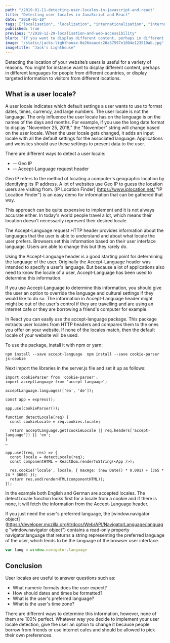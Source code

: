 ```yaml
---
path: "/2019-01-11-detecting-user-locales-in-javascript-and-react"
title: "Detecting user locales in JavaScript and React"
date: "2019-01-10"
tags: ["localisation", "localization", "internationalisation", "internationalization", "translation", "globalisation", "globalization", "react", "user locales"]
published: true
previous: "/2018-12-29-localisation-and-web-accessibility"
blurb: "If you want to display different content, perhaps in different languages for people from different countries, or display targeted information to visitors from different locations you need to detect the user locale. Read on to find out how."
image: "/static/jacks-lighthouse-0e26eaacdc28a37597e1804e123510ab.jpg"
imagetitle: "Jack's Lighthouse"
---
```


Detecting the location of your website’s users is useful for a variety of reasons. You might for instance want to display different content, perhaps in different languages for people from different countries, or display targeted information to visitors from different locations. 

## What is a user locale?

A user locale indicates which default settings a user wants to use to format dates, times, currency, and large numbers. The user locale is not the language. The only influence the user locale has on the language is on the names of the days and months. For example, if you use the long date format to display "November 25, 2018," the "November" string will change based on the user locale. When the user locale gets changed, it adds an input locale with all the default settings for the associated language. Applications and websites should use these settings to present data to the user.

There are different ways to detect a user locale:

* -- Geo IP
* -- Accept-Language request header

Geo IP refers to the method of locating a computer's geographic location by identifying its IP address. A lot of websites use Geo IP to guess the location users are visiting from. [IP Location Finder] (https://www.iplocation.net/ "IP Location Finder") is an easy demo for information that can be gathered that way.

This approach can be quite expensive to implement and it is not always accurate either. In today's world people travel a lot, which means their location doesn't necessarily represent their desired locale. 

The Accept-Language request HTTP header provides information about the languages that the user is able to understand and about what locale the user prefers. Browsers set this information based on their user interface language. Users are able to change this but they rarely do.

Using the Accept-Language header is a good starting point for determining the language of the user. Originally the Accept-Language header was intended to specify a user's language. But because a lot of applications also need to know the locale of a user, Accept-Language has been used to determine this information.

If you use Accept-Language to determine this information, you should give the user an option to override the language and cultural settings if they would like to do so. The information in Accept-Language header might might be out of the user's control if they are travelling and are using an internet cafe or they are borrowing a friend's computer for example.

In React you can easily use the accept-language package. This package extracts user locales from HTTP headers and compares them to the ones you offer on your website. If none of the locales match, then the default locale of your website will be used.

To use the package, install it with npm or yarn:

```
npm install --save accept-language  npm install --save cookie-parser js-cookie
```

Next import the libraries in the server.js file and set it up as follows:

```
import cookieParser from 'cookie-parser';
import acceptLanguage from 'accept-language';

acceptLanguage.languages(['en', 'de']);

const app = express();

app.use(cookieParser());

function detectLocale(req) {
  const cookieLocale = req.cookies.locale;

  return acceptLanguage.get(cookieLocale || req.headers['accept-language']) || 'en';
}
…

app.use((req, res) => {
  const locale = detectLocale(req);
  const componentHTML = ReactDom.renderToString(<App />);

  res.cookie('locale', locale, { maxAge: (new Date() * 0.001) + (365 * 24 * 3600) });
  return res.end(renderHTML(componentHTML));
});
```
In the example both English and German are accepted locales. The detectLocale function looks first for a locale from a cookie and if there is none, it will fetch the information from the Accept-Language header. 

If you just need the user's preferred language, the [window.navigator object] (https://developer.mozilla.org/it/docs/Web/API/NavigatorLanguage/language "window.navigator object") contains a read-only property navigator.language that returns a string representing the preferred language of the user, which tends to be the language of the browser user interface.

```javascript
var lang = window.navigator.language
```


## Conclusion

User locales are useful to answer questions such as:

  * What numeric formats does the user expect?
  * How should dates and times be formatted?
  * What is the user's preferred language?
  * What is the user's time zone?

There are different ways to determine this information, however, none of them are 100% perfect. Whatever way you decide to implement your user locale detection, give the user an option to change it because people borrow from friends or use internet cafes and should be allowed to pick their own preferences.
